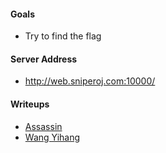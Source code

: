 #### Goals
 * Try to find the flag

#### Server Address
 * http://web.sniperoj.com:10000/

#### Writeups
 * [Assassin](https://blog.csdn.net/qq_35078631/article/details/77777416)  
 * [Wang Yihang](https://www.jianshu.com/p/e9923b65789e)  
